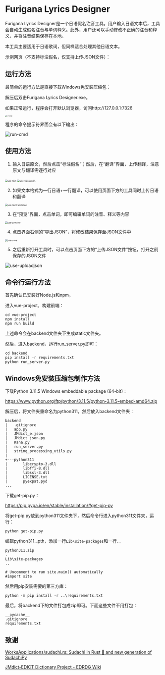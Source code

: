 # Furigana Lyrics Designer

Furigana Lyrics Designer是一个日语假名注音工具。用户输入日语文本后，工具会自动生成假名注音与单词释义。此外，用户还可以手动修改不正确的注音和释义，并将注音结果保存在本地。

本工具主要适用于日语歌词，但同样适合处理其他日语文本。

示例网页（不支持标注假名，仅支持上传JSON文件）：



## 运行方法

最简单的运行方法是直接下载Windows免安装压缩包：



解压后双击Furigana Lyrics Designer.exe。

如果正常运行，程序会打开默认浏览器，访问http://127.0.0.1:7326

<img src="README.assets/run-page.png" alt="run-page" style="zoom:30%;" />

程序的命令提示符界面会有以下输出：

![run-cmd](README.assets/run-cmd.png)

## 使用方法

1. 输入日语原文，然后点击“标注假名”；然后，在“翻译”界面，上传翻译，注意原文与翻译需逐行对应

<img src="README.assets/use-text.png" alt="use-text" style="zoom:50%;" />

<img src="README.assets/use-translation.png" alt="use-translation" style="zoom:50%;" />

2. 如果文本格式为一行日语+一行翻译，可以使用页面下方的工具同时上传日语和翻译

<img src="README.assets/use-texttranslation.png" alt="use-texttranslation" style="zoom:50%;" />

3. 在“预览”界面，点击单词，即可编辑单词的注音、释义等内容

<img src="README.assets/use-preview.png" alt="use-preview" style="zoom:50%;" />

4. 点击界面右侧的“导出JSON”，将修改结果保存至JSON文件中

<img src="README.assets/use-save.png" alt="use-save" style="zoom:50%;" />

5. 之后重新打开工具时，可以点击页面下方的“上传JSON文件”按钮，打开之前保存的JSON文件

![use-uploadjson](README.assets/use-uploadjson.png)

## 命令行运行方法

首先确认已安装好Node.js和npm。

进入vue-project，构建前端：

```
cd vue-project
npm install
npm run build
```

上述命令会在backend文件夹下生成static文件夹。

然后，进入backend，运行run_server.py即可：

```
cd backend
pip install -r requirements.txt
python run_server.py
```

## Windows免安装压缩包制作方法

下载Python 3.11.5 Windows embeddable package (64-bit)：

https://www.python.org/ftp/python/3.11.5/python-3.11.5-embed-amd64.zip

解压后，将文件夹重命名为python311，然后放入backend文件夹：

```
backend
|   .gitignore
|   app.py
|   JMdict_e.json
|   JMdict_json.py
|   Kana.py
|   run_server.py
|   string_processing_utils.py
|
+---python311
|       libcrypto-3.dll
|       libffi-8.dll
|       libssl-3.dll
|       LICENSE.txt
|       pyexpat.pyd
...
```

下载get-pip.py：

https://pip.pypa.io/en/stable/installation/#get-pip-py

将get-pip.py放到python311文件夹下，然后命令行进入python311文件夹，运行：

```
python get-pip.py
```

编辑python311._pth，添加一行`Lib\site-packages`和一行`..`

```
python311.zip
.
Lib\site-packages
..

# Uncomment to run site.main() automatically
#import site

```

然后用pip安装需要的第三方库：

```
python -m pip install -r ..\requirements.txt
```

最后，将backend下的文件打包成zip即可。下面这些文件不用打包：

```
__pycache__
.gitignore
requirements.txt
```

## 致谢

[WorksApplications/sudachi.rs: Sudachi in Rust 🦀 and new generation of SudachiPy](https://github.com/WorksApplications/sudachi.rs)

[JMdict-EDICT Dictionary Project - EDRDG Wiki](https://www.edrdg.org/wiki/index.php/JMdict-EDICT_Dictionary_Project)
